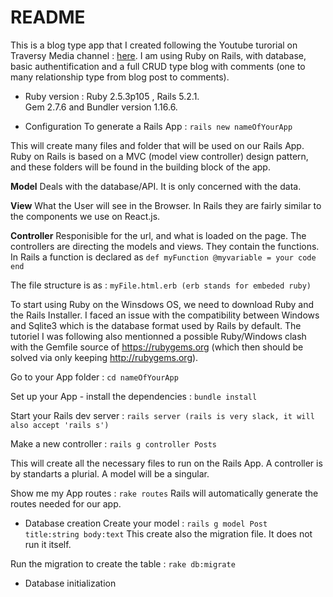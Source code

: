 # README

This is a blog type app that I created following the Youtube turorial on Traversy Media channel : [here](https://www.youtube.com/watch?v=pPy0GQJLZUM). I am using Ruby on Rails, with database, basic authentification and a full CRUD type blog with comments (one to many relationship type from blog post to comments).

* Ruby version : 
Ruby 2.5.3p105 , Rails 5.2.1. \
Gem 2.7.6 and Bundler version 1.16.6.


* Configuration
To generate a Rails App :
``
  rails new nameOfYourApp
``

This will create many files and folder that will be used on our Rails App. Ruby on Rails is based on a MVC (model view controller) design pattern, and these folders will be found in the building block of the app.

**Model**
Deals with the database/API. It is only concerned with the data.

**View**
What the User will see in the Browser. In Rails they are fairly similar to the components we use on React.js.

**Controller**
Responisible for the url, and what is loaded on the page. The controllers are directing the models and views. They contain the functions.
In Rails a function is declared as 
``
def myFunction
  @myvariable = your code
end
``

The file structure is as :
``myFile.html.erb (erb stands for embeded ruby)
``

To start using Ruby on the Winsdows OS, we need to download Ruby and the Rails Installer. I faced an issue with the compatibility between Windows and Sqlite3 which is the database format used by Rails by default. The tutoriel I was following also mentionned a possible Ruby/Windows clash with the Gemfile source of https://rubygems.org (which then should be solved via only keeping http://rubygems.org).

Go to your App folder :
``
  cd nameOfYourApp
``

Set up your App - install the dependencies :
``
  bundle install
``

Start your Rails dev server :
``
  rails server (rails is very slack, it will also accept 'rails s')
``

Make a new controller :
``
  rails g controller Posts
``

This will create all the necessary files to run on the Rails App. A controller is by standarts a plurial. A model will be a singular. 

Show me my App routes : 
``
  rake routes
``
Rails will automatically generate the routes needed for our app.

* Database creation
Create your model : 
``
  rails g model Post title:string body:text
``
This create also the migration file. It does not run it itself.

Run the migration to create the table : 
``
  rake db:migrate
``

* Database initialization

